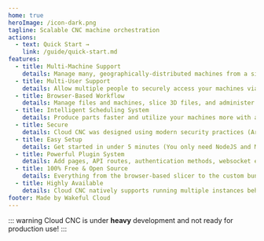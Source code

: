 ```yaml
---
home: true
heroImage: /icon-dark.png
tagline: Scalable CNC machine orchestration
actions:
  - text: Quick Start →
    link: /guide/quick-start.md
features:
  - title: Multi-Machine Support
    details: Manage many, geographically-distributed machines from a single place
  - title: Multi-User Support
    details: Allow multiple people to securely access your machines via a flexible role-based access control (RBAC) system
  - title: Browser-Based Workflow
    details: Manage files and machines, slice 3D files, and administer other users all from your browser
  - title: Intelligent Scheduling System
    details: Produce parts faster and utilize your machines more with an intelligent scheduling system
  - title: Secure
    details: Cloud CNC was designed using modern security practices (Argon2ID hash, RBAC, 2FA, etc.) in mind
  - title: Easy Setup
    details: Get started in under 5 minutes (You only need NodeJS and MongoDB)
  - title: Powerful Plugin System
    details: Add pages, API routes, authentication methods, websocket events, and more with the plugin system
  - title: 100% Free & Open Source
    details: Everything from the browser-based slicer to the custom bundler plugins are free and open source
  - title: Highly Available
    details: Cloud CNC natively supports running multiple instances behind a load-balancer - ideal for running in Kubernetes
footer: Made by Wakeful Cloud
---
```


::: warning
Cloud CNC is under **heavy** development and not ready for production use!
:::
